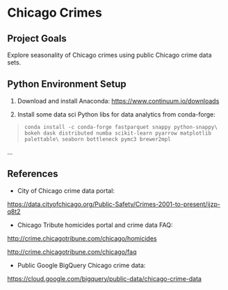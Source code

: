 # Chicago Crimes

## Project Goals

Explore seasonality of Chicago crimes using public Chicago crime data sets.

## Python Environment Setup

1. Download and install Anaconda: https://www.continuum.io/downloads

2. Install some data sci Python libs for data analytics from conda-forge:

> `conda install -c conda-forge fastparquet snappy python-snappy\
    bokeh dask distributed numba scikit-learn pyarrow matplotlib palettable\
    seaborn bottleneck pymc3 brewer2mpl`

...

## References

- City of Chicago crime data portal:

https://data.cityofchicago.org/Public-Safety/Crimes-2001-to-present/ijzp-q8t2

- Chicago Tribute homicides portal and crime data FAQ:

http://crime.chicagotribune.com/chicago/homicides

http://crime.chicagotribune.com/chicago/faq

- Public Google BigQuery Chicago crime data: 

https://cloud.google.com/bigquery/public-data/chicago-crime-data
